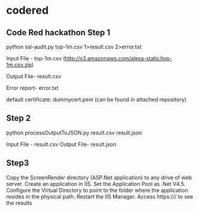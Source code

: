 # codered
Code Red hackathon
Step 1
--------
python ssl-audit.py top-1m.csv 1>result.csv 2>error.txt

Input File - top-1m.csv (http://s3.amazonaws.com/alexa-static/top-1m.csv.zip)

Output File- result.csv

Error report- error.txt

default certificate: dummycert.pem (can be found in attached repository)

Step 2
--------
python processOutputToJSON.py result.csv result.json

Input File - result.csv
Output File- result.json

Step3
--------
Copy the ScreenRender directory (ASP.Net application) to any drive of web server.
Create an application in IIS. Set the Application Pool as .Net V4.5.
Configure the Virtual Directory to point to the folder where the application resides in the physical path.
Restart the IIS Manager.
Access https://<dns>/<virtualdirectory> to see the results

